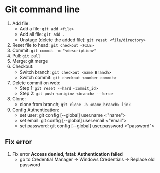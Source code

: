 # Git command line
1. Add file:
   - Add a file: `git add <file>`
   - Add all file: `git add .`
   - Unstage (delete the added file): `git reset <file/directory>`
2. Reset file to head: `git checkout <FILE>` 
3. Commit: `git commit -m "<description>"`
4. Pull: `git pull`
5. Merge: git merge <from branch>
6. Checkout:
   - Switch branch: `git checkout <name Branch>`
   - Switch commit: `git checkout <number commit>`
7. Delete commit on web:
   - Step 1: `git reset --hard <commit_id>`
   - Step 2: `git push <origin> <branch> --force `
8. Clone:
   - clone from branch; `git clone -b <name_branch> link`
9. Config Authentication:
   - set user: git config [--global] user.name <"name">
   - set email: git config [--global] user.email <"email">
   - set password: git config [--global] user.password <"password">
## Fix error
1. Fix error **Access denied, fatal: Authentication failed**
   - go to Credential Manager -> Windows Credentials -> Replace old password
